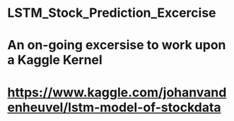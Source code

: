 # LSTM_Stock_Prediction_Excercise
# An on-going excersise to work upon a Kaggle Kernel 

# https://www.kaggle.com/johanvandenheuvel/lstm-model-of-stockdata
